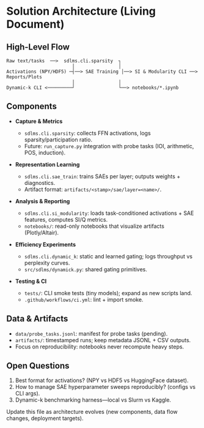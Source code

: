 # Solution Architecture (Living Document)

## High-Level Flow

```
Raw text/tasks  ──>  sdlms.cli.sparsity  ┐
                        │                │
Activations (NPY/HDF5) ─┤──> SAE Training │──> SI & Modularity CLI ──> Reports/Plots
                        │                │
Dynamic-k CLI <─────────┘                └──> notebooks/*.ipynb
```

## Components

- **Capture & Metrics**
  - `sdlms.cli.sparsity`: collects FFN activations, logs sparsity/participation ratio.
  - Future: `run_capture.py` integration with probe tasks (IOI, arithmetic, POS, induction).

- **Representation Learning**
  - `sdlms.cli.sae_train`: trains SAEs per layer; outputs weights + diagnostics.
  - Artifact format: `artifacts/<stamp>/sae/layer=<name>/`.

- **Analysis & Reporting**
  - `sdlms.cli.si_modularity`: loads task-conditioned activations + SAE features, computes SI/Q metrics.
  - `notebooks/`: read-only notebooks that visualize artifacts (Plotly/Altair).

- **Efficiency Experiments**
  - `sdlms.cli.dynamic_k`: static and learned gating; logs throughput vs perplexity curves.
  - `src/sdlms/dynamick.py`: shared gating primitives.

- **Testing & CI**
  - `tests/`: CLI smoke tests (tiny models); expand as new scripts land.
  - `.github/workflows/ci.yml`: lint + import smoke.

## Data & Artifacts

- `data/probe_tasks.jsonl`: manifest for probe tasks (pending).
- `artifacts/`: timestamped runs; keep metadata JSONL + CSV outputs.
- Focus on reproducibility: notebooks never recompute heavy steps.

## Open Questions

1. Best format for activations? (NPY vs HDF5 vs HuggingFace dataset).
2. How to manage SAE hyperparameter sweeps reproducibly? (configs vs CLI args).
3. Dynamic-k benchmarking harness—local vs Slurm vs Kaggle.

Update this file as architecture evolves (new components, data flow changes, deployment targets).
